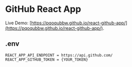 # GitHub React App

Live Demo: [https://pqoqubbw.github.io/react-github-app/](https://pqoqubbw.github.io/react-github-app/).

## .env

`REACT_APP_API_ENDPOINT = https://api.github.com/`
`REACT_APP_GITHUB_TOKEN = {YOUR_TOKEN}`
